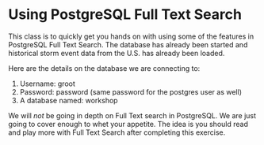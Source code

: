 # Using PostgreSQL Full Text Search

This class is to quickly get you hands on with using some of the features in PostgreSQL Full Text Search.
The database has already been started and historical storm event data from the U.S. has already been loaded.   

Here are the details on the database we are connecting to:
1. Username: groot
1. Password: password (same password for the postgres user as well)
1. A database named: workshop

We will _not_ be going in depth on Full Text search in PostgreSQL. We are just going to cover enough to whet your appetite.
The idea is you should read and play more with Full Text Search after completing this exercise. 

